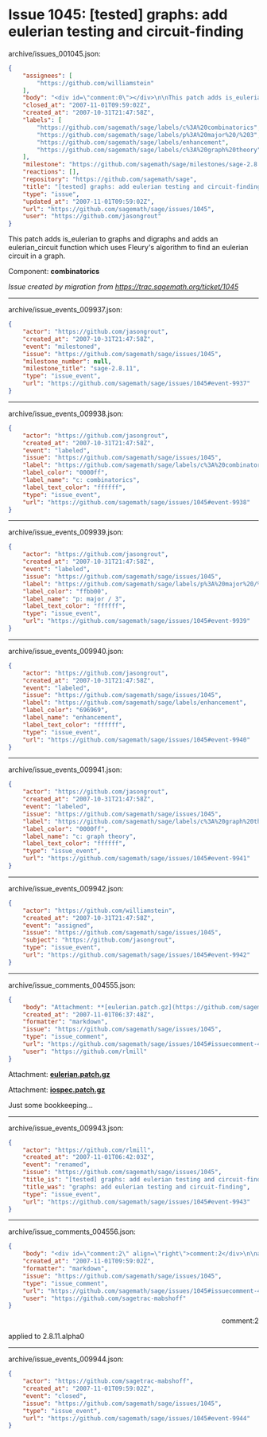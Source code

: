 # Issue 1045: [tested] graphs: add eulerian testing and circuit-finding

archive/issues_001045.json:
```json
{
    "assignees": [
        "https://github.com/williamstein"
    ],
    "body": "<div id=\"comment:0\"></div>\n\nThis patch adds is_eulerian to graphs and digraphs and adds an eulerian_circuit function which uses Fleury's algorithm to find an eulerian circuit in a graph.\n\nComponent: **combinatorics**\n\n_Issue created by migration from https://trac.sagemath.org/ticket/1045_\n\n",
    "closed_at": "2007-11-01T09:59:02Z",
    "created_at": "2007-10-31T21:47:58Z",
    "labels": [
        "https://github.com/sagemath/sage/labels/c%3A%20combinatorics",
        "https://github.com/sagemath/sage/labels/p%3A%20major%20/%203",
        "https://github.com/sagemath/sage/labels/enhancement",
        "https://github.com/sagemath/sage/labels/c%3A%20graph%20theory"
    ],
    "milestone": "https://github.com/sagemath/sage/milestones/sage-2.8.11",
    "reactions": [],
    "repository": "https://github.com/sagemath/sage",
    "title": "[tested] graphs: add eulerian testing and circuit-finding",
    "type": "issue",
    "updated_at": "2007-11-01T09:59:02Z",
    "url": "https://github.com/sagemath/sage/issues/1045",
    "user": "https://github.com/jasongrout"
}
```
<div id="comment:0"></div>

This patch adds is_eulerian to graphs and digraphs and adds an eulerian_circuit function which uses Fleury's algorithm to find an eulerian circuit in a graph.

Component: **combinatorics**

_Issue created by migration from https://trac.sagemath.org/ticket/1045_





---

archive/issue_events_009937.json:
```json
{
    "actor": "https://github.com/jasongrout",
    "created_at": "2007-10-31T21:47:58Z",
    "event": "milestoned",
    "issue": "https://github.com/sagemath/sage/issues/1045",
    "milestone_number": null,
    "milestone_title": "sage-2.8.11",
    "type": "issue_event",
    "url": "https://github.com/sagemath/sage/issues/1045#event-9937"
}
```



---

archive/issue_events_009938.json:
```json
{
    "actor": "https://github.com/jasongrout",
    "created_at": "2007-10-31T21:47:58Z",
    "event": "labeled",
    "issue": "https://github.com/sagemath/sage/issues/1045",
    "label": "https://github.com/sagemath/sage/labels/c%3A%20combinatorics",
    "label_color": "0000ff",
    "label_name": "c: combinatorics",
    "label_text_color": "ffffff",
    "type": "issue_event",
    "url": "https://github.com/sagemath/sage/issues/1045#event-9938"
}
```



---

archive/issue_events_009939.json:
```json
{
    "actor": "https://github.com/jasongrout",
    "created_at": "2007-10-31T21:47:58Z",
    "event": "labeled",
    "issue": "https://github.com/sagemath/sage/issues/1045",
    "label": "https://github.com/sagemath/sage/labels/p%3A%20major%20/%203",
    "label_color": "ffbb00",
    "label_name": "p: major / 3",
    "label_text_color": "ffffff",
    "type": "issue_event",
    "url": "https://github.com/sagemath/sage/issues/1045#event-9939"
}
```



---

archive/issue_events_009940.json:
```json
{
    "actor": "https://github.com/jasongrout",
    "created_at": "2007-10-31T21:47:58Z",
    "event": "labeled",
    "issue": "https://github.com/sagemath/sage/issues/1045",
    "label": "https://github.com/sagemath/sage/labels/enhancement",
    "label_color": "696969",
    "label_name": "enhancement",
    "label_text_color": "ffffff",
    "type": "issue_event",
    "url": "https://github.com/sagemath/sage/issues/1045#event-9940"
}
```



---

archive/issue_events_009941.json:
```json
{
    "actor": "https://github.com/jasongrout",
    "created_at": "2007-10-31T21:47:58Z",
    "event": "labeled",
    "issue": "https://github.com/sagemath/sage/issues/1045",
    "label": "https://github.com/sagemath/sage/labels/c%3A%20graph%20theory",
    "label_color": "0000ff",
    "label_name": "c: graph theory",
    "label_text_color": "ffffff",
    "type": "issue_event",
    "url": "https://github.com/sagemath/sage/issues/1045#event-9941"
}
```



---

archive/issue_events_009942.json:
```json
{
    "actor": "https://github.com/williamstein",
    "created_at": "2007-10-31T21:47:58Z",
    "event": "assigned",
    "issue": "https://github.com/sagemath/sage/issues/1045",
    "subject": "https://github.com/jasongrout",
    "type": "issue_event",
    "url": "https://github.com/sagemath/sage/issues/1045#event-9942"
}
```



---

archive/issue_comments_004555.json:
```json
{
    "body": "Attachment: **[eulerian.patch.gz](https://github.com/sagemath/sage/files/ticket1045/eulerian.patch.gz)**\n\nAttachment: **[iospec.patch.gz](https://github.com/sagemath/sage/files/ticket1045/iospec.patch.gz)**\n\nJust some bookkeeping...",
    "created_at": "2007-11-01T06:37:48Z",
    "formatter": "markdown",
    "issue": "https://github.com/sagemath/sage/issues/1045",
    "type": "issue_comment",
    "url": "https://github.com/sagemath/sage/issues/1045#issuecomment-4555",
    "user": "https://github.com/rlmill"
}
```

Attachment: **[eulerian.patch.gz](https://github.com/sagemath/sage/files/ticket1045/eulerian.patch.gz)**

Attachment: **[iospec.patch.gz](https://github.com/sagemath/sage/files/ticket1045/iospec.patch.gz)**

Just some bookkeeping...



---

archive/issue_events_009943.json:
```json
{
    "actor": "https://github.com/rlmill",
    "created_at": "2007-11-01T06:42:03Z",
    "event": "renamed",
    "issue": "https://github.com/sagemath/sage/issues/1045",
    "title_is": "[tested] graphs: add eulerian testing and circuit-finding",
    "title_was": "graphs: add eulerian testing and circuit-finding",
    "type": "issue_event",
    "url": "https://github.com/sagemath/sage/issues/1045#event-9943"
}
```



---

archive/issue_comments_004556.json:
```json
{
    "body": "<div id=\"comment:2\" align=\"right\">comment:2</div>\n\napplied to 2.8.11.alpha0",
    "created_at": "2007-11-01T09:59:02Z",
    "formatter": "markdown",
    "issue": "https://github.com/sagemath/sage/issues/1045",
    "type": "issue_comment",
    "url": "https://github.com/sagemath/sage/issues/1045#issuecomment-4556",
    "user": "https://github.com/sagetrac-mabshoff"
}
```

<div id="comment:2" align="right">comment:2</div>

applied to 2.8.11.alpha0



---

archive/issue_events_009944.json:
```json
{
    "actor": "https://github.com/sagetrac-mabshoff",
    "created_at": "2007-11-01T09:59:02Z",
    "event": "closed",
    "issue": "https://github.com/sagemath/sage/issues/1045",
    "type": "issue_event",
    "url": "https://github.com/sagemath/sage/issues/1045#event-9944"
}
```

